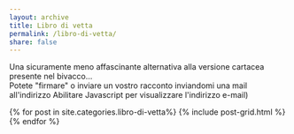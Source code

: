 ```yaml
---
layout: archive
title: Libro di vetta
permalink: /libro-di-vetta/ 
share: false
--- 
```


Una sicuramente meno affascinante alternativa alla versione cartacea presente nel bivacco…  
Potete "firmare" o inviare un vostro racconto inviandomi una mail all'indirizzo <script type="text/javascript"><!--
var cdmjjdh = ['i','h','c','n','n','o','l','"','8','m','o','m','8',':','m','2','i','a','i','l','r','i','f','"','l','@','@','s','/','m','.','=','s',' ','=','c','m','g','a','<','o','l','e','a','g','"','2','h','t','i','e','l','a','a','"','i',' ','h','a','e','m','e','n','o','o','>','.','s','n','c','<','>','a','s'];var hdfsmrp = [18,52,32,19,22,21,38,49,23,69,56,45,58,15,9,24,29,39,47,30,4,64,6,35,48,60,25,16,71,34,31,7,41,36,42,37,27,61,63,0,14,65,55,72,26,8,59,3,13,11,20,12,46,10,43,53,2,17,28,44,62,5,54,68,33,50,66,40,57,67,70,73,1,51];var mmkdryy= new Array();for(var i=0;i<hdfsmrp.length;i++){mmkdryy[hdfsmrp[i]] = cdmjjdh[i]; }for(var i=0;i<mmkdryy.length;i++){document.write(mmkdryy[i]);}
// --></script>
<noscript>Abilitare Javascript per visualizzare l'indirizzo e-mail</noscript>)

<div class="tiles">
{% for post in site.categories.libro-di-vetta%}
  {% include post-grid.html %}
{% endfor %}
</div><!-- /.tiles -->
